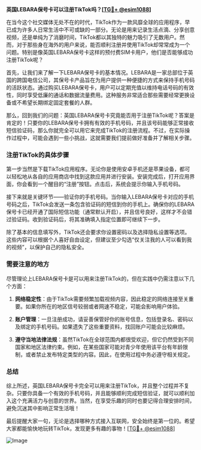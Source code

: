 **英国LEBARA保号卡可以注册TikTok吗？[[TG💪+ @esim1088](https://t.me/s/esim1088)]**

在当今这个社交媒体无处不在的时代，TikTok作为一款风靡全球的应用程序，早已成为许多人日常生活中不可或缺的一部分。无论是用来记录生活点滴、分享创意视频，还是单纯为了消磨时间，TikTok都以其独特的魅力吸引了无数用户。然而，对于那些身在海外的用户来说，能否顺利注册并使用TikTok却常常成为一个问题。特别是像英国LEBARA保号卡这样的预付费SIM卡用户，他们是否能够成功注册TikTok呢？

首先，让我们来了解一下LEBARA保号卡的基本情况。LEBARA是一家总部位于英国的跨国电信公司，其保号卡产品旨在为用户提供一种便捷的方式来保持手机号码的活跃状态。通过购买LEBARA保号卡，用户可以定期充值以维持电话号码的有效性，同时享受低廉的通话和数据流量费用。这种服务非常适合那些需要经常更换设备或不希望长期绑定固定套餐的人群。

那么，回到我们的问题：英国LEBARA保号卡究竟能否用于注册TikTok呢？答案是肯定的！只要你的LEBARA保号卡拥有有效的手机号码，并且该号码能够正常接收短信验证码，那么你就完全可以用它来完成TikTok的注册流程。不过，在实际操作过程中，可能会遇到一些小挑战，这就需要我们提前做好准备并了解相关步骤。

### 注册TikTok的具体步骤

第一步当然是下载TikTok应用程序。无论你是使用安卓手机还是苹果设备，都可以轻松地从各自的应用商店中找到这款应用并进行安装。安装完成后，打开应用界面，你会看到一个醒目的“注册”按钮。点击后，系统会提示你输入手机号码。

接下来就是关键环节——验证你的手机号码。当你输入LEBARA保号卡对应的手机号码之后，TikTok会发送一条包含验证码的短信到你的手机上。确保你的LEBARA保号卡已经开通了国际短信功能（通常默认开启），并且信号良好，这样才不会错过验证码。收到验证码后，将其准确填入指定位置即可继续下一步。

除了基本的信息填写外，TikTok还会要求你设置密码以及选择隐私设置等选项。这些内容可以根据个人喜好自由设定，但建议至少勾选“仅关注我的人可以看到我的视频”，以保护自己的隐私安全。

### 需要注意的地方

尽管理论上LEBARA保号卡是可以用来注册TikTok的，但在实践中仍需注意以下几个方面：

1. **网络稳定性**：由于TikTok需要频繁加载视频内容，因此稳定的网络连接至关重要。如果你所在的地区信号较弱或者网速不稳定，可能会影响用户体验。
   
2. **账户管理**：一旦注册成功，请妥善保管好你的账号信息，包括登录名、密码以及绑定的手机号码。如果遗失了这些重要资料，找回账户可能会比较麻烦。

3. **遵守当地法律法规**：虽然TikTok在全球范围内都很受欢迎，但它仍然受到不同国家和地区法律约束。例如，在某些国家可能对青少年使用该平台有年龄限制，或者禁止发布特定类型的内容。因此，在使用过程中务必遵守相关规定。

### 总结

综上所述，英国LEBARA保号卡完全可以用来注册TikTok，并且整个过程并不复杂。只要你具备一个有效的手机号码，并且能够顺利完成短信验证，就可以顺利加入这个充满活力与创意的世界。当然，在享受乐趣的同时也要记得合理安排时间，避免沉迷其中影响正常生活哦！

最后提醒大家一句，无论是选择哪种方式接入互联网，安全始终是第一位的。希望大家都能愉快地玩转TikTok，发现更多有趣的事物！[[TG💪+ @esim1088](https://t.me/s/esim1088)] 

![Image](https://i.postimg.cc/4NQfJmqS/Snipaste-2025-05-13-00-14-12.png)